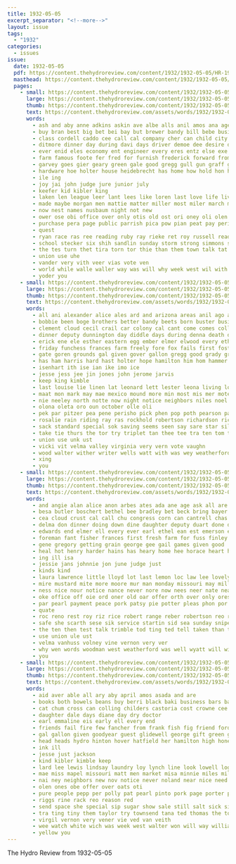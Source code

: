 ```yaml
---
title: 1932-05-05
excerpt_separator: "<!--more-->"
layout: issue
tags:
  - "1932"
categories:
  - issues
issue:
  date: 1932-05-05
  pdf: https://content.thehydroreview.com/content/1932/1932-05-05/HR-1932-05-05.pdf
  masthead: https://content.thehydroreview.com/content/1932/1932-05-05/masthead/HR-1932-05-05.jpg
  pages:
    - small: https://content.thehydroreview.com/content/1932/1932-05-05/small/HR-1932-05-05-01.jpg
      large: https://content.thehydroreview.com/content/1932/1932-05-05/large/HR-1932-05-05-01.jpg
      thumb: https://content.thehydroreview.com/content/1932/1932-05-05/thumbnails/HR-1932-05-05-01.jpg
      text: https://content.thehydroreview.com/assets/words/1932/1932-05-05/HR-1932-05-05-01.txt
      words:
        - ash and aby anne adkins askin ave albe alls anil amos ana agent aly asi aud all avritt apa abe aldo are
        - buy bran best big bet bei bay but brewer bandy bill bebe business bradley bis brides ball barber back butler beulah bry better bil boucher boya bel bread block belong both bring body bagi bec bros baga boys been bell
        - class cordell caddo cee call cal company cher can child city county cue cour come court chap cattle
        - ditmore dinner day during davi days driver demoe dee desire duce dies dos dorothy doubt
        - ever enid eles economy ent engineer every eres entz else exe esp esa ethel enter even
        - farm famous foote fer fred for furnish frederick forward from folks
        - garvey goes gier geary green gale good gregg gull gun graff given george gra gee gladys
        - hardware hoe holter house heidebrecht has home how hold hon hydro her head hart harry hye heaton hall hal henry high hatfield harrison hie haul had hom hing honor
        - ile ing
        - joy jai john judge jure junior july
        - keefer kid kibler king
        - laken len league leer lant lees like loren last love life live leo little lawrence let lindsay loving lee lan lowell law lue louis
        - made maybe morgan men mattie matter miller most miler march merle marcum mowers mix mis moy mol mine miss misa mestad market may much maxton mali mabel matthews marshall mill money many
        - now nest names nusbaum night not new
        - ower ose obi office over only otis old ost ori oney oli olen
        - purchase pera page public parrish pica pow pian peat pay perish penta push pina people pete poor pro pon pers pass
        - quest
        - ryan race ras ree reading ruby ray rieke ret roy russell read rile
        - school stecker six shih sandlin sunday storm strong simmons simple store second staples seas stands stovall said stolen smith soon style station she sim sack south shall seal simeone special
        - the tes turn thet tira torn tor thie than them town talk tat till train thurs ted tax taken thi tho tie tonic tol threat teen tell taylor
        - union use uhe
        - vander very vith veer vias vote ven
        - world while walle waller way was will why week west wil with well wells wedding wax williams work wilt wires william willie
        - yoder you
    - small: https://content.thehydroreview.com/content/1932/1932-05-05/small/HR-1932-05-05-02.jpg
      large: https://content.thehydroreview.com/content/1932/1932-05-05/large/HR-1932-05-05-02.jpg
      thumb: https://content.thehydroreview.com/content/1932/1932-05-05/thumbnails/HR-1932-05-05-02.jpg
      text: https://content.thehydroreview.com/assets/words/1932/1932-05-05/HR-1932-05-05-02.txt
      words:
        - all ani alexander alice ales ard and arizona areas anil ago april are aires ameri allon america ates art anes ane ave angeles artis addo aid aby atha
        - bobbie been boge brothers better bandy beets born buster business bob burl bala but boucher bill back bert ball biel bars barber barnes bank boy bain bora
        - clement cloud cecil crail car colony cal cant come comes college call company cause congress clara clair coffee carpenter cold charles care candies city cons coker coo
        - dinner deputy dunnington day diddle days during denna death demand dant dal does dukes daughter deen dooley
        - erick ene ele esther eastern egg ember elmer elwood every ether enid edna edwards eliz enders early evelyn end esse ery
        - friday funchess frances farm freely fore fox fails first fost fire few ford felton faith found fies foe fell fame for fam farmer flood from
        - gate goren grounds gal given gover gallon gregg good grady grant gise gene garvey geary george glad gold gladys garrett glee gordon
        - has ham harris hard hast holter hope hamilton him hom hammer haught hardware had hinton homes handa hues holt hoe human hint howard hill home her hydro hon
        - isenhart ith ise ian ike imo ice
        - jesse jess jee jin jones john jerome jarvis
        - keep king kimble
        - last louise lie linen lat leonard lett lester leona living los lack lucian lather laveta lente lin lily louis lian liles lyle lae like lime little lowell let leen leonards lon large leaders
        - maat mon mark may mae mexico mound more min most mis mer mote miller mavis money many miss mineral men marshall machi members mcalester mou monds mas mill matter monday mast melton moray minor market much must
        - nie neeley north notte now night notice neighbors niles noel not never noon
        - olona oleta oro oun october olle oli
        - pek par pitzer pea pene perisho pick phen pop poth pearson part paul ponte per past pro pen pent pitt pour peggy pear peal pleasant pana post peeters people private peoples perish pane pee patterson prass pies pull present pale pete
        - rosalie rain riding ray ras rockhold robertson richardson richerson ruth ralph roll roy relly ridge reynolds ree ready ruse
        - sack standard special sok saving seems seen say sare star sill store simpson sone sonday short smith sister sinclair sees sutton simmons sek shanklin spells saturday sun son seri sunday sae stock session sturgill staples shi sey side shipp spears samuel see susie sells speaks sheen sais shall safe save stand style sam set school sir stay sleep states
        - take tie thurs the tor try triplet tan thee tee tra ten tom ted thar tho taste tessa town taken tous taylor them tye terry tay tome tow tice triplett taggart tease teacher
        - union use unk ust
        - vicki vit velma valley virginia very vern vote vaughn
        - wood walter wither writer wells watt with was wey weatherford wil wilson week william wit wie wife water weis will
        - xing
        - you
    - small: https://content.thehydroreview.com/content/1932/1932-05-05/small/HR-1932-05-05-03.jpg
      large: https://content.thehydroreview.com/content/1932/1932-05-05/large/HR-1932-05-05-03.jpg
      thumb: https://content.thehydroreview.com/content/1932/1932-05-05/thumbnails/HR-1932-05-05-03.jpg
      text: https://content.thehydroreview.com/assets/words/1932/1932-05-05/HR-1932-05-05-03.txt
      words:
        - and angie alan alice anon arbes ates ada ane age ask all are alas aun aid arlie
        - besa butler boschert bethel bee bradley bet beck bring bayer bassler busi best brown bell beets better bank been burkhalter ball
        - cea cloud crust cal call chu congress corn can cantrell chas come cream coins county clerk coy cust campbell case city company contant caddo christine chris care card court charles came
        - delma don dinner doing down dine daughter deputy duart done doubt dines dog daven day
        - edwards end elmer ell every ever earl ethel ean est emerson eakins eldred exe eileen
        - foreman fant fisher frances first fresh farm for fuss finley fam foot felton fire friends friday
        - gene gregory getting grain george gee gail games given good
        - heal hot henry harder hains has heary home hee horace heart howenstine hinton hainline hope her him herb hier hydro harness hunt harold
        - ing ill isa
        - jessie jans johnnie jon june judge just
        - kinds kind
        - laura lawrence little lloyd lot last lemon loc law lee lovely ling like
        - mire mustard mite more moore mur man monday missouri may miller money made much most mile market million miner minet minister mis
        - ness nice nour notice nance never nore now nees neer nate nea nims need nor netta nee neighbor not near nail
        - oke office off oie ord oner old oar offer orth over only ores
        - par pearl payment peace pork patsy pie potter pleas phon por pene pha pet port pro powell poveda pack plum pee pounds parrish pies present pay price perfect
        - quate
        - roc reno rest roy riz rice robert range reber robertson reo race rus rie
        - safe she scarth sese sik service startin sid sea sunday snipe san shoe still session special sas sah sick side see stele store sunn small smith shoulder stovall said saturday subject sheriff sant
        - the ten then test talk trimble tod ting ted tell taken than tender them tow tam ton thee
        - use union ule ust
        - velma vanhuss volney vine vernon very ver
        - why wen words woodman west weatherford was well wyatt will wil water wit walter williams wood while with week worl
        - you
    - small: https://content.thehydroreview.com/content/1932/1932-05-05/small/HR-1932-05-05-04.jpg
      large: https://content.thehydroreview.com/content/1932/1932-05-05/large/HR-1932-05-05-04.jpg
      thumb: https://content.thehydroreview.com/content/1932/1932-05-05/thumbnails/HR-1932-05-05-04.jpg
      text: https://content.thehydroreview.com/assets/words/1932/1932-05-05/HR-1932-05-05-04.txt
      words:
        - aid aver able all ary aby april amos asada and are
        - books both bowels beans buy berri black baki business bars basen basse bey bia bash bassler big born but better baptist bob bac bulk bills
        - cat chum cross can colling childers castoria cost crowne cee city corner calle close child care come cream call came craig cases church company conver cord charity corn
        - daughter dale days diane day dry doctor
        - earl emmaline eis early ell every end
        - friends fail fire few fancher from frank fish fig friend ford front ferguson fost fresh for fred friday
        - gal gallon given goodyear guest glidewell george gift green good givens
        - head heads hydro hinton hover hatfield her hamilton high honey home henk ham heer hamons hom heaton health harold horrison happy harry herbert
        - ink ill
        - jesse just jackson
        - kind kibler kimble keep
        - lard lee lewis lindsay laundry loy lynch line look lowell logan list last less let lye left
        - mae miss mapel missouri matt men market misa minnie miles miller may money memory moi man mill many moore
        - nai ney neighbors new nov notice never noland near nice need neu nina not night
        - olen ones obe offer over oats oti
        - pure people pepp per polly pat pearl pinto pork page porter pounds payment poor peaches pay pears pastor pandy pate
        - riggs rine rack reo reason red
        - send space she special sip sugar show sale still salt sick sit smith sour sweet south soap sells school standard sat subject sunday see sermon stockton son shake shower summer saturday spies
        - tra ting tiny them taylor try townsend tana ted thomas the tom
        - virgil vernon very vener vie ved van veith
        - wee watch white wich was week west walter won will way williams waller weekly while waddle wells went wheeler wes welcome with willis weight weber
        - yellow you
---
```


The Hydro Review from 1932-05-05

<!--more-->

